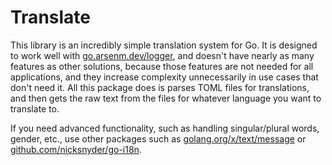 # Translate

This library is an incredibly simple translation system for Go. It is designed to work well with [go.arsenm.dev/logger](https://pkg.go.dev/go.arsenm.dev/logger), and doesn't have nearly as many features as other solutions, because those features are not needed for all applications, and they increase complexity unnecessarily in use cases that don't need it. All this package does is parses TOML files for translations, and then gets the raw text from the files for whatever language you want to translate to.

If you need advanced functionality, such as handling singular/plural words, gender, etc., use other packages such as [golang.org/x/text/message](https://pkg.go.dev/golang.org/x/text/message) or [github.com/nicksnyder/go-i18n](https://pkg.go.dev/github.com/nicksnyder/go-i18n).